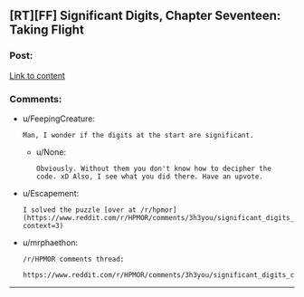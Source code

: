## [RT][FF] Significant Digits, Chapter Seventeen: Taking Flight

### Post:

[Link to content](http://www.anarchyishyperbole.com/2015/08/significant-digits-chapter-seventeen.html)

### Comments:

- u/FeepingCreature:
  ```
  Man, I wonder if the digits at the start are significant.
  ```

  - u/None:
    ```
    Obviously. Without them you don't know how to decipher the code. xD Also, I see what you did there. Have an upvote.
    ```

- u/Escapement:
  ```
  I solved the puzzle [over at /r/hpmor](https://www.reddit.com/r/HPMOR/comments/3h3you/significant_digits_chapter_seventeen_taking_flight/cu473ux?context=3)
  ```

- u/mrphaethon:
  ```
  /r/HPMOR comments thread:

  https://www.reddit.com/r/HPMOR/comments/3h3you/significant_digits_chapter_seventeen_taking_flight/
  ```

---

